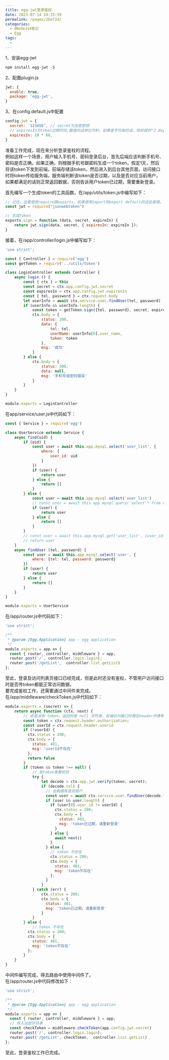 ```yaml
---
title: egg-jwt登录鉴权
date: 2023-07-14 16:15:59
permalink: /pages/2bef2d/
categories:
  - 《NodeJs》笔记
  - Egg
tags:
  - 
---
```

1、安装egg-jwt
```js
npm install egg-jwt -S
```
2、配置plugin.js
```js
jwt: {
  enable: true,
  package: 'egg-jwt',
}
```
3、在config.default.js中配置
```js
config.jwt = {
  secret: '123456', // secret为加密密钥
  // expiresIn为token过期时间,数值的话单位为秒，如果是字符串的话，除非提供"2 days", "10h", "7d"这种，否则单位为毫秒
  expiresIn: 10 * 60,  
}
```
准备工作完成，现在来分析登录鉴权的流程。<br>
例如这样一个场景，用户输入手机号、密码登录后台，首先后端应该判断手机号、密码是否正确，如果正确，则根据手机号跟密码生成一个token，假定1天，然后将该token下发到前端，前端存储该token，然后进入到后台其他页面，访问接口时将token传给服务端，服务端判断该token是否过期，以及是否对应当前用户，如果都满足的话则正常返回数据，否则告诉用户token已过期，需要重新登录。

首先编写一个生成token的工具函数，在/app/utils/token.js中编写如下：
```js
// 记住，这里使用require跟exports，如果使用import和export default的话会报错。
const jwt = require("jsonwebtoken")

// 生成token
exports.sign = function (data, secret, expireIn) {
	return jwt.sign(data, secret, { expiresIn: expireIn });
}
```
接着，在/app/controller/login.js中编写如下：
```js
'use strict';

const { Controller } = require('egg')
const getToken = require('../utils/token')

class LoginController extends Controller {
	async login () {
		const { ctx } = this
		const secret = ctx.app.config.jwt.secret
		const expiresIn = ctx.app.config.jwt.expiresIn
		const { tel, password } = ctx.request.body	
		let userInfo = await ctx.service.user.findUser(tel, password)
		if (userInfo && userInfo.length) {
			const token = getToken.sign({tel, password}, secret, expiresIn)
			ctx.body = {
				status: 200,
				data: {
					tel: tel,
					userName: userInfo[0].user_name,
					token: token
				},
				msg: '成功'
			}
		} else {
			ctx.body = {
				status: 300,
				data: null,
				msg: '手机号或密码错误'
			}
		}
	}
}

module.exports = LoginController
```
在app/service/user.js中代码如下：
```js
const { Service } = require('egg')

class UserService extends Service {
	async find(uid) {
		if (uid) {
			const user = await this.app.mysql.select('user_list', {
				where: {
					user_id: uid
				}
			})
			if (user) {
				return user
			} else {
				return []
			}
		} else {
			const user = await this.app.mysql.select('user_list')
			// const user = await this.app.mysql.query(`select * from user_list`)
			if (user) {
				return user
			} else {
				return []
			}
		}
		// const user = await this.app.mysql.get('user_list', {user_id: uid})
		// return user
	}
	async findUser (tel, password) {
		const user = await this.app.mysql.select('user', {
			where: {tel: tel, password: password}
		})
		if (user) {
			return user
		} else {
			return []
		}
	}
}

module.exports = UserService
```
在/app/router.js中代码如下：
```js
'use strict';

/**
 * @param {Egg.Application} app - egg application
 */
module.exports = app => {
  const { router, controller, middleware } = app;
  router.post('/', controller.login.login);
  router.post('/getList',  controller.list.getList)
};
```

至此，登录及访问列表页接口已经完成，但是此时还没有鉴权，不管用户访问接口时是否传token都能正常访问数据。<br>
要完成鉴权工作，还需要通过中间件来完成。<br>
在/app/middleware/checkToken.js中代码如下：
```js
module.exports = (secret) => {
	return async function (ctx, next) {
		// 若是没有 token，返回的是 null 字符串，前端访问接口时需在header中携带token和userid
		const token = ctx.request.header.authorization;
		const userId = ctx.request.header.userid
		if (!userId) {
		  ctx.status = 200;
		  ctx.body = {
		    status: 401,
		    msg: 'userId不存在'
		  };
		  return false
		}
		if (token && token !== null) {
			// 有token需要校验
			try {
				let decode = ctx.app.jwt.verify(token, secret);
				if (decode.tel) {
				  // 去数据库查找用户
				  const user = await ctx.service.user.findUser(decode.tel, decode.password)
				  if (user && user.length) {
				    if (user[0].user_id != userId) {
				      ctx.status = 200;
				      ctx.body = {
				        status: 401,
				        msg: 'token已过期，请重新登录'
				      }
				    } else {
				      await next()
				    }
				  } else {
				    // token 不存在
				    ctx.status = 200;
				    ctx.body = {
				      status: 401,
				      msg: 'token不存在'
				    };
				  }
				}
			} catch (err) {
				ctx.status = 200;
				ctx.body = {
				  status: 401,
				  msg: 'token已过期，请重新登录'
				}
			}
		} else {
			// token 不存在
		  ctx.status = 200;
		  ctx.body = {
		    status: 401,
		    msg: 'token不存在'
		  };
		}
	}
}
```
中间件编写完成，得去路由中使用中间件了。<br>
在/app/router.js中代码修改如下：
```js
'use strict';

/**
 * @param {Egg.Application} app - egg application
 */
module.exports = app => {
  const { router, controller, middleware } = app;
  // 传入加密字符串
  const checkToken = middleware.checkToken(app.config.jwt.secret)
  router.post('/', controller.login.login);
  router.post('/getList', checkToken,  controller.list.getList)
};
```
至此，登录鉴权工作已完成。

<!-- |  表头   | 表头  |
|  ----  | ----  |
| 单元格  | 单元格 |
| 单元格  | 单元格 |


| 姓名 | 年龄 |
| :---: | :---: |
| 张三 | 28 | -->